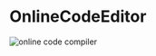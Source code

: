 # OnlineCodeEditor

![online code compiler](https://user-images.githubusercontent.com/73601711/130268589-309b1f9b-2812-409f-a646-1327aad2721d.gif)
